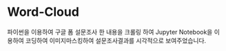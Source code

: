 # Word-Cloud
파이썬을 이용하여 구글 폼 설문조사 한 내용을 크롤링 하여 Jupyter Notebook을 이용하여 코딩하여 이미지마스킹하여 설문조사결과를 시각적으로 보여주었습니다.

